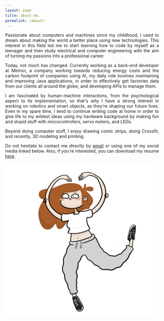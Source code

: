 ```yaml
---
layout: page
title: about me.
permalink: /about/
---
```


<div style="text-align: justify">
<p>Passionate about computers and machines since my childhood, I used to dream about making the world a better place using new technologies. This interest in this field led me to start learning how to code by myself as a teenager and then study electrical and computer engineering with the aim of turning my passions into a professional career.</p>

<p>Today, not much has changed. Currently working as a back-end developer at Metron, a company working towards reducing energy costs and the carbon footprint of companies using AI, my daily role involves maintaining and improving Java applications, in order to effectively get factories data from our clients all around the globe, and developing APIs to manage them.</p>

<p>I am fascinated by human-machine interactions, from the psychological aspect to its implementation, so that's why I have a strong interest in working on robotics and smart objects, as they're shaping our future lives. Even in my spare time, I tend to continue writing code at home in order to give life to my wildest ideas using my hardware background by making fun and stupid stuff with microcontrollers, servo motors, and LEDs.</p>

<p>Beyond doing computer stuff, I enjoy drawing comic strips, doing Crossfit, and recently, 3D modeling and printing.</p>

<div class="line"></div>

<p>Do not hesitate to contact me directly by <a href="mailto:cigolottiaudrey@gmail.com" target="_blank" rel="noopener noreferrer">email</a> or using one of my social media linked below. Also, if you're interested, you can download my resume <a href="/assets/Resume_Audrey_Cigolotti.pdf" download>here</a>. </p>
</div>

![Audrey scan](/assets/img/about/audrey-viewer.png)
